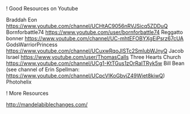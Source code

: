 ! Good Resources on Youtube

Braddah Eon https://www.youtube.com/channel/UCHtAC9056nRVJSicq5ZDDuQ
Bornforbattle74  https://www.youtube.com/user/bornforbattle74
Reggatto bonner https://www.youtube.com/channel/UC-mhtEFOBYXgEiPsrz67cUA
GodsWarriorPrincess https://www.youtube.com/channel/UCuxwRqoJlSTc2SmIubWJnyQ
Jacob Israel https://www.youtube.com/user/ThomasCalls
Three Hearts Church https://www.youtube.com/channel/UCg1-KtTGus1zOrRaITRyk5w
Bill Bean (see channel of Erin Spellman: https://www.youtube.com/channel/UCpcVIKoGbvjZ49Wiet8kiwQ) 
Photohelix 

! More Resources 

http://mandelabiblechanges.com/

